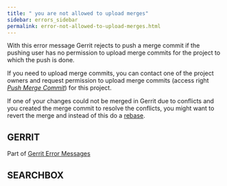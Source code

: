 ```yaml
---
title: " you are not allowed to upload merges"
sidebar: errors_sidebar
permalink: error-not-allowed-to-upload-merges.html
---
```

With this error message Gerrit rejects to push a merge commit if the
pushing user has no permission to upload merge commits for the project
to which the push is done.

If you need to upload merge commits, you can contact one of the project
owners and request permission to upload merge commits (access right
[*Push Merge Commit*](access-control.html#category_push_merge)) for this
project.

If one of your changes could not be merged in Gerrit due to conflicts
and you created the merge commit to resolve the conflicts, you might
want to revert the merge and instead of this do a
[rebase](http://www.kernel.org/pub/software/scm/git/docs/git-rebase.html).

## GERRIT

Part of [Gerrit Error Messages](error-messages.html)

## SEARCHBOX

